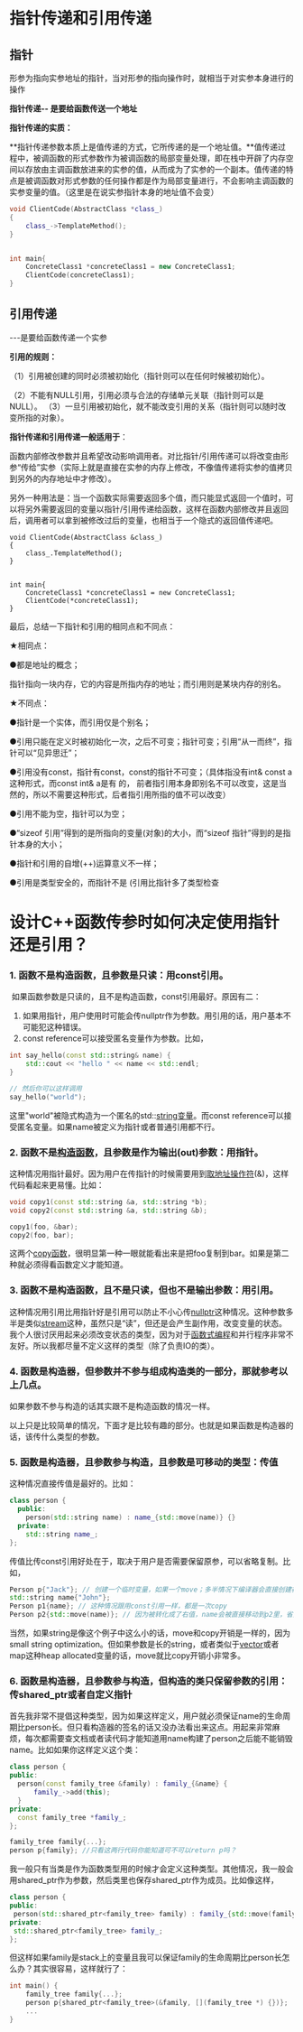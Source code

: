 # 指针传递和引用传递



## 指针

形参为指向实参地址的指针，当对形参的指向操作时，就相当于对实参本身进行的操作

**指针传递-- 是要给函数传送一个地址**

**指针传递的实质：**

**指针传递参数本质上是值传递的方式，它所传递的是一个地址值。**值传递过程中，被调函数的形式参数作为被调函数的局部变量处理，即在栈中开辟了内存空间以存放由主调函数放进来的实参的值，从而成为了实参的一个副本。值传递的特点是被调函数对形式参数的任何操作都是作为局部变量进行，不会影响主调函数的实参变量的值。（这里是在说实参指针本身的地址值不会变）

```c++
void ClientCode(AbstractClass *class_)
{
    class_->TemplateMethod();
}


int main{
    ConcreteClass1 *concreteClass1 = new ConcreteClass1;
    ClientCode(concreteClass1);
}

```

## 引用传递

---是要给函数传递一个实参



**引用的规则：** 

（1）引用被创建的同时必须被初始化（指针则可以在任何时候被初始化）。 

（2）不能有NULL引用，引用必须与合法的存储单元关联（指针则可以是NULL）。 
（3）一旦引用被初始化，就不能改变引用的关系（指针则可以随时改变所指的对象）。 



**指针传递和引用传递一般适用于**：

函数内部修改参数并且希望改动影响调用者。对比指针/引用传递可以将改变由形参“传给”实参（实际上就是直接在实参的内存上修改，不像值传递将实参的值拷贝到另外的内存地址中才修改）。

另外一种用法是：当一个函数实际需要返回多个值，而只能显式返回一个值时，可以将另外需要返回的变量以指针/引用传递给函数，这样在函数内部修改并且返回后，调用者可以拿到被修改过后的变量，也相当于一个隐式的返回值传递吧。

```
void ClientCode(AbstractClass &class_)
{
    class_.TemplateMethod();
}

	
int main{
    ConcreteClass1 *concreteClass1 = new ConcreteClass1;
    ClientCode(*concreteClass1);
}
```

最后，总结一下指针和引用的相同点和不同点：

★相同点：

●都是地址的概念；

指针指向一块内存，它的内容是所指内存的地址；而引用则是某块内存的别名。

★不同点：

●指针是一个实体，而引用仅是个别名；

●引用只能在定义时被初始化一次，之后不可变；指针可变；引用“从一而终”，指针可以“见异思迁”；

●引用没有const，指针有const，const的指针不可变；（具体指没有int& const a这种形式，而const int& a是有   的， 前者指引用本身即别名不可以改变，这是当然的，所以不需要这种形式，后者指引用所指的值不可以改变）

●引用不能为空，指针可以为空；

●“sizeof 引用”得到的是所指向的变量(对象)的大小，而“sizeof 指针”得到的是指针本身的大小；

●指针和引用的自增(++)运算意义不一样；

●引用是类型安全的，而指针不是 (引用比指针多了类型检查



# 设计C++函数传参时如何决定使用指针还是引用？

### 1. 函数不是构造函数，且参数是只读：用const引用。

​	如果函数参数是只读的，且不是构造函数，const引用最好。原因有二：

1. 如果用指针，用户使用时可能会传nullptr作为参数。用引用的话，用户基本不可能犯这种错误。
2. const reference可以接受匿名变量作为参数。比如，

```cpp
int say_hello(const std::string& name) {
    std::cout << "hello " << name << std::endl;
}

// 然后你可以这样调用
say_hello("world");
```

这里"world"被隐式构造为一个匿名的std::[string变量](https://www.zhihu.com/search?q=string变量&search_source=Entity&hybrid_search_source=Entity&hybrid_search_extra={"sourceType"%3A"answer"%2C"sourceId"%3A233683553})。而const reference可以接受匿名变量。如果name被定义为指针或者普通引用都不行。

### 2. 函数不是[构造函数](https://www.zhihu.com/search?q=构造函数&search_source=Entity&hybrid_search_source=Entity&hybrid_search_extra={"sourceType"%3A"answer"%2C"sourceId"%3A233683553})，且参数是作为输出(out)参数：用指针。

这种情况用指针最好。因为用户在传指针的时候需要用到[取地址操作符](https://www.zhihu.com/search?q=取地址操作符&search_source=Entity&hybrid_search_source=Entity&hybrid_search_extra={"sourceType"%3A"answer"%2C"sourceId"%3A233683553})(&)，这样代码看起来更易懂。比如：

```cpp
void copy1(const std::string &a, std::string *b);
void copy2(const std::string &a, std::string &b);

copy1(foo, &bar);
copy2(foo, bar);
```

这两个[copy函数](https://www.zhihu.com/search?q=copy函数&search_source=Entity&hybrid_search_source=Entity&hybrid_search_extra={"sourceType"%3A"answer"%2C"sourceId"%3A233683553})，很明显第一种一眼就能看出来是把foo复制到bar。如果是第二种就必须得看函数定义才能知道。

### 3. 函数不是构造函数，且不是只读，但也不是输出参数：用引用。

这种情况用引用比用指针好是引用可以防止不小心传[nullptr](https://www.zhihu.com/search?q=nullptr&search_source=Entity&hybrid_search_source=Entity&hybrid_search_extra={"sourceType"%3A"answer"%2C"sourceId"%3A233683553})这种情况。这种参数多半是类似[stream](https://www.zhihu.com/search?q=stream&search_source=Entity&hybrid_search_source=Entity&hybrid_search_extra={"sourceType"%3A"answer"%2C"sourceId"%3A233683553})这种，虽然只是“读”，但还是会产生副作用，改变变量的状态。我个人很讨厌用起来必须改变状态的类型，因为对于[函数式编程](https://www.zhihu.com/search?q=函数式编程&search_source=Entity&hybrid_search_source=Entity&hybrid_search_extra={"sourceType"%3A"answer"%2C"sourceId"%3A233683553})和并行程序非常不友好。所以我都尽量不定义这样的类型（除了负责IO的类）。

### 4. 函数是构造器，但参数并不参与组成构造类的一部分，那就参考以上几点。

如果参数不参与构造的话其实跟不是构造函数的情况一样。



以上只是比较简单的情况，下面才是比较有趣的部分。也就是如果函数是构造器的话，该传什么类型的参数。

### 5. 函数是构造器，且参数参与构造，且参数是可移动的类型：传值

这种情况直接传值是最好的。比如：

```cpp
class person {
  public:
    person(std::string name) : name_{std::move(name)} {}
  private:
    std::string name_;
};
```

传值比传const引用好处在于，取决于用户是否需要保留原参，可以省略复制。比如，

```cpp
Person p{"Jack"}; // 创建一个临时变量，如果一个move；多半情况下编译器会直接创建在Person里
std::string name{"John"};
Person p1{name}; // 这种情况跟用const引用一样，都是一次copy
Person p2{std::move(name)}; // 因为被转化成了右值，name会被直接移动到p2里，省掉一次copy
```

当然，如果string是像这个例子中这么小的话，move和copy开销是一样的，因为small string optimization。但如果参数是长的string，或者类似于[vector](https://www.zhihu.com/search?q=vector&search_source=Entity&hybrid_search_source=Entity&hybrid_search_extra={"sourceType"%3A"answer"%2C"sourceId"%3A233683553})或者map这种heap allocated变量的话，move就比copy开销小非常多。

### 6. 函数是构造器，且参数参与构造，但构造的类只保留参数的引用：传shared_ptr或者自定义指针

首先我非常不提倡这种类型，因为如果这样定义，用户就必须保证name的生命周期比person长。但只看构造器的签名的话又没办法看出来这点。用起来非常麻烦，每次都需要查文档或者读代码才能知道用name构建了person之后能不能销毁name。比如如果你这样定义这个类：

```cpp
class person {
public:
  person(const family_tree &family) : family_{&name} {
      family_->add(this);
  }
private:
  const family_tree *family_;
};

family_tree family{...};
person p{family}; //只看这两行代码你能知道可不可以return p吗？
```

我一般只有当类是作为函数类型用的时候才会定义这种类型。其他情况，我一般会用shared_ptr作为参数，然后类里也保存shared_ptr作为成员。比如像这样，

```cpp
class person {
public:
 person(std::shared_ptr<family_tree> family) : family_{std::move(family)} {}
private:
 std::shared_ptr<family_tree> family_;
};
```

但这样如果family是stack上的变量且我可以保证family的生命周期比person长怎么办？其实很容易，这样就行了：

```cpp
int main() {
    family_tree family{...};
    person p{shared_ptr<family_tree>(&family, [](family_tree *) {})};
    ...
}
```